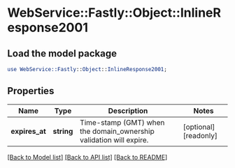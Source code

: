 # WebService::Fastly::Object::InlineResponse2001

## Load the model package
```perl
use WebService::Fastly::Object::InlineResponse2001;
```

## Properties
Name | Type | Description | Notes
------------ | ------------- | ------------- | -------------
**expires_at** | **string** | Time-stamp (GMT) when the domain_ownership validation will expire. | [optional] [readonly] 

[[Back to Model list]](../README.md#documentation-for-models) [[Back to API list]](../README.md#documentation-for-api-endpoints) [[Back to README]](../README.md)


